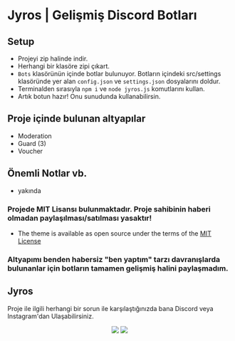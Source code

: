 # Jyros | Gelişmiş Discord Botları

## Setup

* Projeyi zip halinde indir.
* Herhangi bir klasöre zipi çıkart.
* `Bots` klasörünün içinde botlar bulunuyor. Botların içindeki src/settings klasöründe yer alan `config.json` ve `settings.json` dosyalarını doldur.
* Terminalden sırasıyla `npm i` ve `node jyros.js` komutlarını kullan.
* Artık botun hazır! Onu sunudunda kullanabilirsin.

## Proje içinde bulunan altyapılar

* Moderation
* Guard (3)
* Voucher

## Önemli Notlar vb.

* yakında

### Projede MIT Lisansı bulunmaktadır. Proje sahibinin haberi olmadan paylaşılması/satılması yasaktır! 
* The theme is available as open source under the terms of the [MIT License](https://github.com/Jyros/discord-advanced-bots/blob/main/LICENSE)

### Altyapımı benden habersiz "ben yaptım" tarzı davranışlarda bulunanlar için botların tamamen gelişmiş halini paylaşmadım.

## Jyros 

Proje ile ilgili herhangi bir sorun ile karşılaştığınızda bana Discord veya Instagram'dan Ulaşabilirsiniz.

<p align="center">
 <a href="https://discord.com/users/796032235085627422" target"blank_"><img src="https://img.shields.io/badge/Discord%20-7289DA.svg?&style=for-the-badge&logo=discord&logoColor=white"></a>
 <a href="https://www.instagram.com/jyros1/" target"blank_"><img src="https://img.shields.io/badge/INSTAGRAM%20-DC3175.svg?&style=for-the-badge&logo=instagram&logoColor=white"></a>
